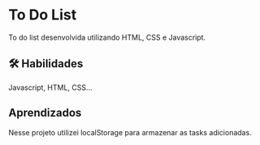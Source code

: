 
# To Do List

To do list desenvolvida utilizando HTML, CSS e Javascript.


## 🛠 Habilidades
Javascript, HTML, CSS...


## Aprendizados

Nesse projeto utilizei localStorage para armazenar as tasks adicionadas.

